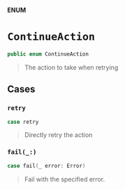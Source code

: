 **ENUM**

# `ContinueAction`

```swift
public enum ContinueAction
```

> The action to take when retrying

## Cases
### `retry`

```swift
case retry
```

> Directly retry the action

### `fail(_:)`

```swift
case fail(_ error: Error)
```

> Fail with the specified error.
